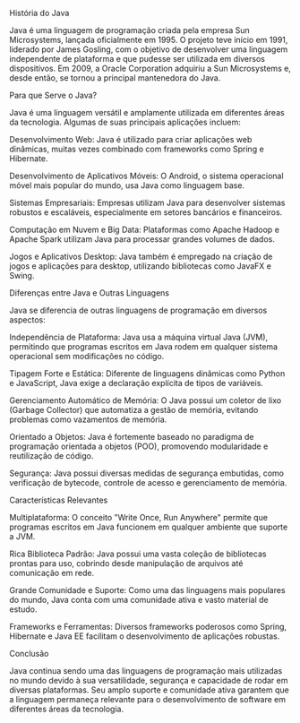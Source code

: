 História do Java

Java é uma linguagem de programação criada pela empresa Sun Microsystems, lançada oficialmente em 1995. O projeto teve início em 1991, liderado por James Gosling, com o objetivo de desenvolver uma linguagem independente de plataforma e que pudesse ser utilizada em diversos dispositivos. Em 2009, a Oracle Corporation adquiriu a Sun Microsystems e, desde então, se tornou a principal mantenedora do Java.

Para que Serve o Java?

Java é uma linguagem versátil e amplamente utilizada em diferentes áreas da tecnologia. Algumas de suas principais aplicações incluem:

Desenvolvimento Web: Java é utilizado para criar aplicações web dinâmicas, muitas vezes combinado com frameworks como Spring e Hibernate.

Desenvolvimento de Aplicativos Móveis: O Android, o sistema operacional móvel mais popular do mundo, usa Java como linguagem base.

Sistemas Empresariais: Empresas utilizam Java para desenvolver sistemas robustos e escaláveis, especialmente em setores bancários e financeiros.

Computação em Nuvem e Big Data: Plataformas como Apache Hadoop e Apache Spark utilizam Java para processar grandes volumes de dados.

Jogos e Aplicativos Desktop: Java também é empregado na criação de jogos e aplicações para desktop, utilizando bibliotecas como JavaFX e Swing.

Diferenças entre Java e Outras Linguagens

Java se diferencia de outras linguagens de programação em diversos aspectos:

Independência de Plataforma: Java usa a máquina virtual Java (JVM), permitindo que programas escritos em Java rodem em qualquer sistema operacional sem modificações no código.

Tipagem Forte e Estática: Diferente de linguagens dinâmicas como Python e JavaScript, Java exige a declaração explícita de tipos de variáveis.

Gerenciamento Automático de Memória: O Java possui um coletor de lixo (Garbage Collector) que automatiza a gestão de memória, evitando problemas como vazamentos de memória.

Orientado a Objetos: Java é fortemente baseado no paradigma de programação orientada a objetos (POO), promovendo modularidade e reutilização de código.

Segurança: Java possui diversas medidas de segurança embutidas, como verificação de bytecode, controle de acesso e gerenciamento de memória.

Características Relevantes

Multiplataforma: O conceito "Write Once, Run Anywhere" permite que programas escritos em Java funcionem em qualquer ambiente que suporte a JVM.

Rica Biblioteca Padrão: Java possui uma vasta coleção de bibliotecas prontas para uso, cobrindo desde manipulação de arquivos até comunicação em rede.

Grande Comunidade e Suporte: Como uma das linguagens mais populares do mundo, Java conta com uma comunidade ativa e vasto material de estudo.

Frameworks e Ferramentas: Diversos frameworks poderosos como Spring, Hibernate e Java EE facilitam o desenvolvimento de aplicações robustas.

Conclusão

Java continua sendo uma das linguagens de programação mais utilizadas no mundo devido à sua versatilidade, segurança e capacidade de rodar em diversas plataformas. Seu amplo suporte e comunidade ativa garantem que a linguagem permaneça relevante para o desenvolvimento de software em diferentes áreas da tecnologia.
